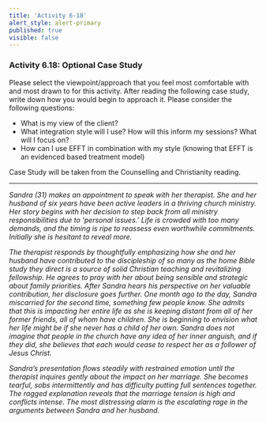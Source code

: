 ```yaml
---
title: 'Activity 6-18'
alert_style: alert-primary
published: true
visible: false
---
```


### Activity 6.18: Optional Case Study

Please select the viewpoint/approach that you feel most comfortable with and most drawn to for this activity. After reading the following case study, write down how you would begin to approach it. Please consider the following questions:

- What is my view of the client?
- What integration style will I use? How will this inform my sessions? What will I focus on?
- How can I use EFFT in combination with my style (knowing that EFFT is an evidenced based treatment model)

Case Study will be taken from the Counselling and Christianity reading.

---

_Sandra (31) makes an appointment to speak with her therapist. She and her husband of six years have been active leaders in a thriving church ministry. Her story begins with her decision to step back from all ministry responsibilities due to ‘personal issues.’ Life is crowded with too many demands, and the timing is ripe to reassess even worthwhile commitments. Initially she is hesitant to reveal more._

_The therapist responds by thoughtfully emphasizing how she and her husband have contributed to the discipleship of so many as the home Bible study they direct is a source of solid Christian teaching and revitalizing fellowship. He agrees to pray with her about being sensible and strategic about family priorities. After Sandra hears his perspective on her valuable contribution, her disclosure goes further._
_One month ago to the day, Sandra miscarried for the second time, something few people know. She admits that this is impacting her entire life as she is keeping distant from all of her former friends, all of whom have children. She is beginning to envision what her life might be if she never has a child of her own. Sandra does not imagine that people in the church have any idea of her inner anguish, and if they did, she believes that each would cease to respect her as a follower of Jesus Christ._

_Sandra’s presentation flows steadily with restrained emotion until the therapist inquires gently about the impact on her marriage. She becomes tearful, sobs intermittently and has difficulty putting full sentences together. The ragged explanation reveals that the marriage tension is high and conflicts intense. The most distressing alarm is the escalating rage in the arguments between Sandra and her husband._
